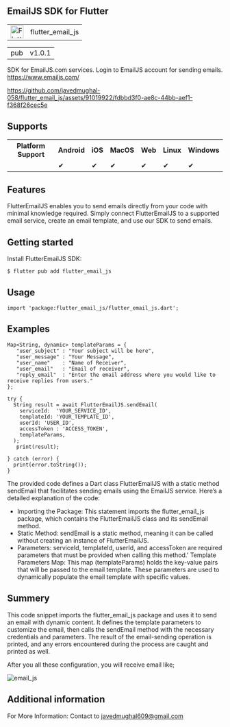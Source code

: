 
## EmailJS SDK for Flutter

<table>
    <tr>
        <td>
            <img src="https://upload.wikimedia.org/wikipedia/commons/1/17/Google-flutter-logo.png" alt="Flutter Logo" height="30">
        </td>
        <td>
            flutter_email_js
        </td>
    </tr>
</table>
<table>
    <tr>
        <td>pub</td>
        <td>v1.0.1</td>
    </tr>
</table>

SDK for EmailJS.com services. 
Login to EmailJS account for sending emails.
https://www.emailjs.com/

https://github.com/javedmughal-058/flutter_email_js/assets/91019922/fdbbd3f0-ae8c-44bb-aef1-f368f26cec5e


## Supports
<table>
    <tr>
        <th>Platform Support</th>
        <th>Android</th>
        <th>iOS</th>
        <th>MacOS</th>
        <th>Web</th>
        <th>Linux</th>
        <th>Windows</th>
    </tr>
    <tr>
        <td></td>
        <td><span class="checkmark">&#10004;</span></td>
        <td><span class="checkmark">&#10004;</span></td>
        <td><span class="checkmark">&#10004;</span></td>
        <td><span class="checkmark">&#10004;</span></td>
        <td><span class="checkmark">&#10004;</span></td>
        <td><span class="checkmark">&#10004;</span></td>
    </tr>
</table>

## Features

FlutterEmailJS enables you to send emails directly from your code with minimal knowledge required. 
Simply connect FlutterEmailJS to a supported email service, create an email template, and use our SDK to send emails.

## Getting started

Install FlutterEmailJS SDK:

```
$ flutter pub add flutter_email_js 
```

## Usage
```
import 'package:flutter_email_js/flutter_email_js.dart';
```

## Examples

```
Map<String, dynamic> templateParams = {
   "user_subject" : "Your subject will be here",
   "user_message" : "Your Message",
   "user_name"    : "Name of Receiver",
   "user_email"   : "Email of receiver",
   "reply_email"  : "Enter the email address where you would like to receive replies from users."
};

try {
  String result = await FlutterEmailJS.sendEmail(
    serviceId:  'YOUR_SERVICE_ID',
    templateId: 'YOUR_TEMPLATE_ID',
    userId: 'USER_ID',
    accessToken : 'ACCESS_TOKEN',
    templateParams,
  );
   print(result);
  
} catch (error) {
  print(error.toString());
}
```

The provided code defines a Dart class FlutterEmailJS with a static method sendEmail that facilitates sending emails using the EmailJS service. Here’s a detailed explanation of the code:
* Importing the Package: This statement imports the flutter_email_js package, which contains the FlutterEmailJS class and its sendEmail method.
* Static Method:
    sendEmail is a static method, meaning it can be called without creating an instance of FlutterEmailJS.
* Parameters:
        serviceId, templateId, userId, and accessToken are required parameters that must be provided when calling this method.'
        Template Parameters Map: This map (templateParams) holds the key-value pairs that will be passed to the email template. These parameters are used to dynamically populate the email template with specific values.


## Summery
This code snippet imports the flutter_email_js package and uses it to send an email with dynamic content. It defines the template parameters to customize the email, then calls the sendEmail method with the necessary credentials and parameters. The result of the email-sending operation is printed, and any errors encountered during the process are caught and printed as well.





After you all these configuration, you will receive email like;

![email_js](https://github.com/javedmughal-058/flutter_email_js/assets/91019922/c60af9c3-1eee-4ded-a2dc-953879a84fec)

## Additional information

For More Information: Contact to javedmughal609@gmail.com
